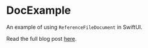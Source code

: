 DocExample
==========

An example of using `ReferenceFileDocument` in SwiftUI.

Read the full blog post [here](https://medium.com/@acwrightdesign/using-referencefiledocument-in-swiftui-e54ef75a14b8).
